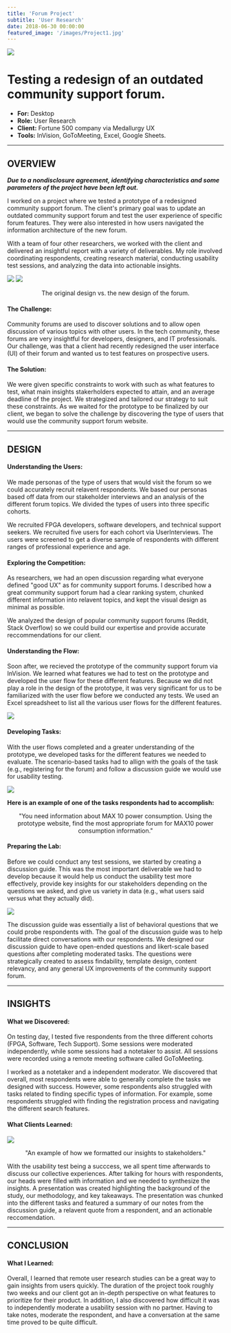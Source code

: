 ```yaml
---
title: 'Forum Project'
subtitle: 'User Research'
date: 2018-06-30 00:00:00
featured_image: '/images/Project1.jpg'
---
```


![](/images/Project1.jpg)


# Testing a redesign of an outdated community support forum.
* **For:** Desktop
* **Role:** User Research
* **Client:** Fortune 500 company via Medallurgy UX
* **Tools:** InVision, GoToMeeting, Excel, Google Sheets.

---


## OVERVIEW

**_Due to a nondisclosure agreement, identifying characteristics and some parameters of the project have been left out._**


I worked on a project where we tested a prototype of a redesigned community support forum. The client's primary goal was to update an outdated community support forum and test the user experience of specific forum features. They were also interested in how users navigated the information architecture of the new forum.  


With a team of four other researchers, we worked with the client and delivered an insightful report with a variety of deliverables. My role involved coordinating respondents, creating research material, conducting usability test sessions, and analyzing the data into actionable insights.

<div class="gallery" data-columns="1">
	<img src="/images/SupportForum1.jpg">
	<img src="/images/SupportForum7.png">
</div>

<p style="text-align: center;"> The original design vs. the new design of the forum.</p>


#### The Challenge:

Community forums are used to discover solutions and to allow open discussion of various topics with other users. In the tech community, these forums are very insightful for developers, designers, and IT professionals. Our challenge, was that a client had recently redesigned the user interface (UI) of their forum and wanted us to test features on prospective users.

#### The Solution:

We were given specific constraints to work with such as what features to test, what main insights stakerholders expected to attain, and an average deadline of the project. We strategized and tailored our strategy to suit these constraints. As we waited for the prototype to be finalized by our client, we began to solve the challenge by discovering the type of users that would use the community support forum website.


---


## DESIGN


#### Understanding the Users:

We made personas of the type of users that would visit the forum so we could accurately recruit relavent respondents. We based our personas based off data from our stakeholder interviews and an analysis of the different forum topics. We divided the types of users into three specific cohorts. 


We recruited FPGA developers, software developers, and technical support seekers. We recruited five users for each cohort via UserInterviews. The users were screened to get a diverse sample of respondents with different ranges of professional experience and age.


#### Exploring the Competition: 

 As researchers, we had an open discussion regarding what everyone defined "good UX" as for community support forums. I described how a great community support forum had a clear ranking system, chunked different information into relavent topics, and kept the visual design as minimal as possible. 
 
 
 We analyzed the design of popular community support forums (Reddit, Stack Overflow) so we could build our expertise and provide accurate reccommendations for our client. 


#### Understanding the Flow:

Soon after, we recieved the prototype of the community support forum via InVision. We learned what features we had to test on the prototype and developed the user flow for these different features. Because we did not play a role in the design of the prototype, it was very significant for us to be familiarized with the user flow before we conducted any tests. We used an Excel spreadsheet to list all the various user flows for the different features. 


![](/images/SupportForum4.png)


#### Developing Tasks:

With the user flows completed and a greater understanding of the prototype, we developed tasks for the different features we needed to evaluate. The scenario-based tasks had to allign with the goals of the task (e.g., registering for the forum) and follow a discussion guide we would use for usability testing.


![](/images/SupportForum3.png)


**Here is an example of one of the tasks respondents had to accomplish:**

<p style="text-align: center;"> "You need information about MAX 10 power consumption. Using the prototype website, find the most appropriate forum for MAX10 power consumption information."</p> 


#### Preparing the Lab:

Before we could conduct any test sessions, we started by creating a discussion guide. This was the most important deliverable we had to develop because it would help us conduct the usability test more effectively, provide key insights for our stakeholders depending on the questions we asked, and give us variety in data (e.g., what users said versus what they actually did). 


![](/images/SupportForum6.png)


The discussion guide was essentially a list of behavioral questions that we could probe respondents with. The goal of the discussion guide was to help facilitate direct conversations with our respondents. We designed our discussion guide to have open-ended questions and likert-scale based questions after completing moderated tasks. The questions were strategically created to assess findability, template design, content relevancy, and any general UX improvements of the community support forum.


---


## INSIGHTS

#### What we Discovered:


On testing day, I tested five respondents from the three different cohorts (FPGA, Software, Tech Support). Some sessions were moderated independently, while some sessions had a notetaker to assist. All sessions were recorded using a remote meeting software called GoToMeeting.


I worked as a notetaker and a independent moderator. We discovered that overall, most respondents were able to generally complete the tasks we designed with success. However, some respondents also struggled with tasks related to finding specific types of information. For example, some respondents struggled with finding the registration process and navigating the different search features. 

#### What Clients Learned:


![](/images/SupportForum2.png)

<p style="text-align: center;"> "An example of how we formatted our insights to stakeholders."</p> 


With the usability test being a succcess, we all spent time afterwards to discuss our collective experiences. After talking for hours with respondents, our heads were filled with information and we needed to synthesize the insights. A presentation was created highlighting the background of the study, our methodology, and key takeaways. The presentation was chunked into the different tasks and featured a summary of our notes from the discussion guide, a relavent quote from a respondent, and an actionable reccomendation.  

---


## CONCLUSION

#### What I Learned:


Overall, I learned that remote user research studies can be a great way to gain insights from users quickly. The duration of the project took roughly two weeks and our client got an in-depth perspective on what features to prioritize for their product. In addition, I also discovered how difficult it was to independently moderate a usability session with no partner. Having to take notes, moderate the respondent, and have a conversation at the same time proved to be quite difficult.
